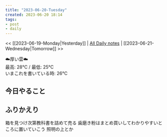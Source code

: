 ```yaml
---
title: "2023-06-20-Tuesday"
created: 2023-06-20 18:14
tags:
- post
- daily
---
```


<< [[2023-06-19-Monday|Yesterday]] | [All Daily notes](/tags/daily) | [[2023-06-21-Wednesday|Tomorrow]] >>

☁️厚い雲☁️  
最高: 28℃ / 最低: 25℃  
いまこれを書いている時: 26℃

## 今日やること



## ふりかえり

箱を見つけ次第教科書を詰めて売る
歯磨き粉はまとめ買いしてわかりやすいところに置いていこう
照明の上とか